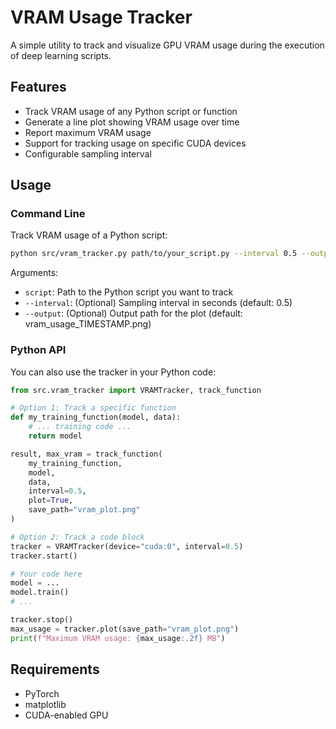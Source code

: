 # VRAM Usage Tracker

A simple utility to track and visualize GPU VRAM usage during the execution of deep learning scripts.

## Features

- Track VRAM usage of any Python script or function
- Generate a line plot showing VRAM usage over time
- Report maximum VRAM usage
- Support for tracking usage on specific CUDA devices
- Configurable sampling interval

## Usage

### Command Line

Track VRAM usage of a Python script:

```bash
python src/vram_tracker.py path/to/your_script.py --interval 0.5 --output vram_plot.png
```

Arguments:
- `script`: Path to the Python script you want to track
- `--interval`: (Optional) Sampling interval in seconds (default: 0.5)
- `--output`: (Optional) Output path for the plot (default: vram_usage_TIMESTAMP.png)

### Python API

You can also use the tracker in your Python code:

```python
from src.vram_tracker import VRAMTracker, track_function

# Option 1: Track a specific function
def my_training_function(model, data):
    # ... training code ...
    return model

result, max_vram = track_function(
    my_training_function, 
    model, 
    data,
    interval=0.5,
    plot=True,
    save_path="vram_plot.png"
)

# Option 2: Track a code block
tracker = VRAMTracker(device="cuda:0", interval=0.5)
tracker.start()

# Your code here
model = ...
model.train()
# ...

tracker.stop()
max_usage = tracker.plot(save_path="vram_plot.png")
print(f"Maximum VRAM usage: {max_usage:.2f} MB")
```

## Requirements

- PyTorch
- matplotlib
- CUDA-enabled GPU 